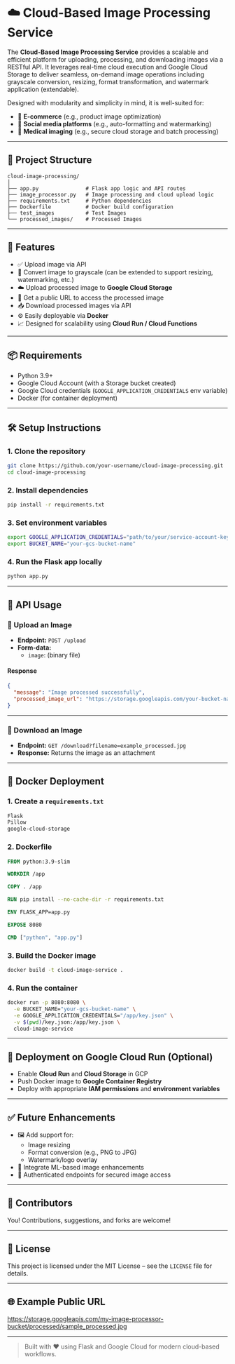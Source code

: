 # ☁️ Cloud-Based Image Processing Service

The **Cloud-Based Image Processing Service** provides a scalable and efficient platform for uploading, processing, and downloading images via a RESTful API. It leverages real-time cloud execution and Google Cloud Storage to deliver seamless, on-demand image operations including grayscale conversion, resizing, format transformation, and watermark application (extendable).

Designed with modularity and simplicity in mind, it is well-suited for:
- 🛒 **E-commerce** (e.g., product image optimization)
- 📱 **Social media platforms** (e.g., auto-formatting and watermarking)
- 🏥 **Medical imaging** (e.g., secure cloud storage and batch processing)

---

## 📂 Project Structure

```
cloud-image-processing/
│
├── app.py               # Flask app logic and API routes
├── image_processor.py   # Image processing and cloud upload logic
├── requirements.txt     # Python dependencies
├── Dockerfile           # Docker build configuration
├── test_images          # Test Images
└── processed_images/    # Processed Images
```

---

## 🚀 Features

- ✅ Upload image via API
- 🎨 Convert image to grayscale (can be extended to support resizing, watermarking, etc.)
- ☁️ Upload processed image to **Google Cloud Storage**
- 🔗 Get a public URL to access the processed image
- 📥 Download processed images via API
- ⚙️ Easily deployable via **Docker**
- 📈 Designed for scalability using **Cloud Run / Cloud Functions**

---

## 📦 Requirements

- Python 3.9+
- Google Cloud Account (with a Storage bucket created)
- Google Cloud credentials (`GOOGLE_APPLICATION_CREDENTIALS` env variable)
- Docker (for container deployment)

---

## 🛠️ Setup Instructions

### 1. Clone the repository

```bash
git clone https://github.com/your-username/cloud-image-processing.git
cd cloud-image-processing
```

### 2. Install dependencies

```bash
pip install -r requirements.txt
```

### 3. Set environment variables

```bash
export GOOGLE_APPLICATION_CREDENTIALS="path/to/your/service-account-key.json"
export BUCKET_NAME="your-gcs-bucket-name"
```

### 4. Run the Flask app locally

```bash
python app.py
```

---

## 🧪 API Usage

### 🔼 Upload an Image

- **Endpoint:** `POST /upload`
- **Form-data:**  
  - `image`: (binary file)

#### Response

```json
{
  "message": "Image processed successfully",
  "processed_image_url": "https://storage.googleapis.com/your-bucket-name/processed/example_processed.jpg"
}
```

---

### 🔽 Download an Image

- **Endpoint:** `GET /download?filename=example_processed.jpg`
- **Response:** Returns the image as an attachment

---

## 🐳 Docker Deployment

### 1. Create a `requirements.txt`

```txt
Flask
Pillow
google-cloud-storage
```

### 2. Dockerfile

```dockerfile
FROM python:3.9-slim

WORKDIR /app

COPY . /app

RUN pip install --no-cache-dir -r requirements.txt

ENV FLASK_APP=app.py

EXPOSE 8080

CMD ["python", "app.py"]
```

### 3. Build the Docker image

```bash
docker build -t cloud-image-service .
```

### 4. Run the container

```bash
docker run -p 8080:8080 \
  -e BUCKET_NAME="your-gcs-bucket-name" \
  -e GOOGLE_APPLICATION_CREDENTIALS="/app/key.json" \
  -v $(pwd)/key.json:/app/key.json \
  cloud-image-service
```

---

## 📡 Deployment on Google Cloud Run (Optional)

- Enable **Cloud Run** and **Cloud Storage** in GCP
- Push Docker image to **Google Container Registry**
- Deploy with appropriate **IAM permissions** and **environment variables**

---

## ✅ Future Enhancements

- 🖼️ Add support for:
  - Image resizing
  - Format conversion (e.g., PNG to JPG)
  - Watermark/logo overlay
- 🧠 Integrate ML-based image enhancements
- 🔐 Authenticated endpoints for secured image access

---

## 👥 Contributors

You! Contributions, suggestions, and forks are welcome!

---

## 📃 License

This project is licensed under the MIT License – see the `LICENSE` file for details.

---

## 🌐 Example Public URL

https://storage.googleapis.com/my-image-processor-bucket/processed/sample_processed.jpg

---

> Built with ❤️ using Flask and Google Cloud for modern cloud-based workflows.
